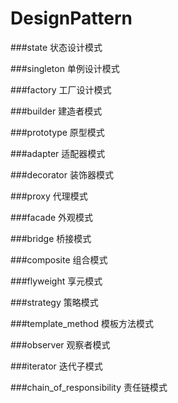 # DesignPattern

###state 状态设计模式 

###singleton 单例设计模式

###factory 工厂设计模式

###builder 建造者模式

###prototype 原型模式

###adapter 适配器模式

###decorator 装饰器模式

###proxy 代理模式

###facade 外观模式

###bridge 桥接模式

###composite 组合模式

###flyweight 享元模式

###strategy 策略模式

###template_method 模板方法模式

###observer 观察者模式

###iterator 迭代子模式

###chain_of_responsibility 责任链模式
